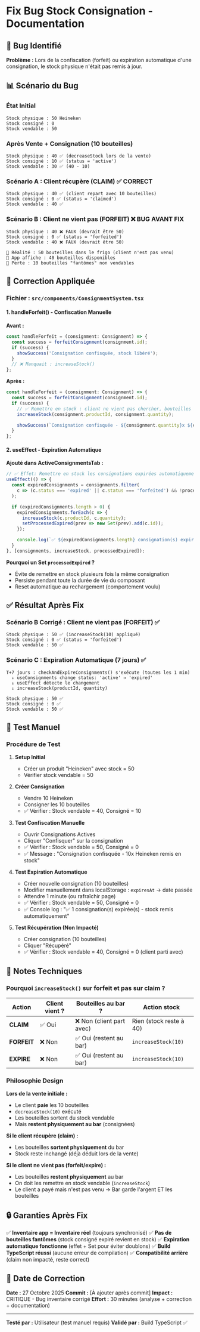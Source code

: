 # Fix Bug Stock Consignation - Documentation

## 🐛 Bug Identifié

**Problème :** Lors de la confiscation (forfeit) ou expiration automatique d'une consignation, le stock physique n'était pas remis à jour.

## 📊 Scénario du Bug

### État Initial
```
Stock physique : 50 Heineken
Stock consigné : 0
Stock vendable : 50
```

### Après Vente + Consignation (10 bouteilles)
```
Stock physique : 40 ✅ (decreaseStock lors de la vente)
Stock consigné : 10 ✅ (status = 'active')
Stock vendable : 30 ✅ (40 - 10)
```

### Scénario A : Client récupère (CLAIM) ✅ CORRECT
```
Stock physique : 40 ✅ (client repart avec 10 bouteilles)
Stock consigné : 0 ✅ (status = 'claimed')
Stock vendable : 40 ✅
```

### Scénario B : Client ne vient pas (FORFEIT) ❌ BUG AVANT FIX
```
Stock physique : 40 ❌ FAUX (devrait être 50)
Stock consigné : 0 ✅ (status = 'forfeited')
Stock vendable : 40 ❌ FAUX (devrait être 50)

🚨 Réalité : 50 bouteilles dans le frigo (client n'est pas venu)
📱 App affiche : 40 bouteilles disponibles
💸 Perte : 10 bouteilles "fantômes" non vendables
```

## 🔧 Correction Appliquée

### Fichier : `src/components/ConsignmentSystem.tsx`

#### 1. **handleForfeit() - Confiscation Manuelle**

**Avant :**
```typescript
const handleForfeit = (consignment: Consignment) => {
  const success = forfeitConsignment(consignment.id);
  if (success) {
    showSuccess('Consignation confisquée, stock libéré');
  }
  // ❌ Manquait : increaseStock()
};
```

**Après :**
```typescript
const handleForfeit = (consignment: Consignment) => {
  const success = forfeitConsignment(consignment.id);
  if (success) {
    // ✅ Remettre en stock : client ne vient pas chercher, bouteilles restent au bar
    increaseStock(consignment.productId, consignment.quantity);

    showSuccess(`Consignation confisquée - ${consignment.quantity}x ${consignment.productName} remis en stock`);
  }
};
```

#### 2. **useEffect - Expiration Automatique**

**Ajouté dans ActiveConsignmentsTab :**
```typescript
// ✅ Effet: Remettre en stock les consignations expirées automatiquement
useEffect(() => {
  const expiredConsignments = consignments.filter(
    c => (c.status === 'expired' || c.status === 'forfeited') && !processedExpired.has(c.id)
  );

  if (expiredConsignments.length > 0) {
    expiredConsignments.forEach(c => {
      increaseStock(c.productId, c.quantity);
      setProcessedExpired(prev => new Set(prev).add(c.id));
    });

    console.log(`✅ ${expiredConsignments.length} consignation(s) expirée(s) - stock remis automatiquement`);
  }
}, [consignments, increaseStock, processedExpired]);
```

**Pourquoi un Set `processedExpired` ?**
- Évite de remettre en stock plusieurs fois la même consignation
- Persiste pendant toute la durée de vie du composant
- Reset automatique au rechargement (comportement voulu)

## ✅ Résultat Après Fix

### Scénario B Corrigé : Client ne vient pas (FORFEIT) ✅
```
Stock physique : 50 ✅ (increaseStock(10) appliqué)
Stock consigné : 0 ✅ (status = 'forfeited')
Stock vendable : 50 ✅
```

### Scénario C : Expiration Automatique (7 jours) ✅
```
T+7 jours : checkAndExpireConsignments() s'exécute (toutes les 1 min)
  ↓ useConsignments change status: 'active' → 'expired'
  ↓ useEffect détecte le changement
  ↓ increaseStock(productId, quantity)

Stock physique : 50 ✅
Stock consigné : 0 ✅
Stock vendable : 50 ✅
```

## 🧪 Test Manuel

### Procédure de Test

1. **Setup Initial**
   - Créer un produit "Heineken" avec stock = 50
   - Vérifier stock vendable = 50

2. **Créer Consignation**
   - Vendre 10 Heineken
   - Consigner les 10 bouteilles
   - ✅ Vérifier : Stock vendable = 40, Consigné = 10

3. **Test Confiscation Manuelle**
   - Ouvrir Consignations Actives
   - Cliquer "Confisquer" sur la consignation
   - ✅ Vérifier : Stock vendable = 50, Consigné = 0
   - ✅ Message : "Consignation confisquée - 10x Heineken remis en stock"

4. **Test Expiration Automatique**
   - Créer nouvelle consignation (10 bouteilles)
   - Modifier manuellement dans localStorage : `expiresAt` → date passée
   - Attendre 1 minute (ou rafraîchir page)
   - ✅ Vérifier : Stock vendable = 50, Consigné = 0
   - ✅ Console log : "✅ 1 consignation(s) expirée(s) - stock remis automatiquement"

5. **Test Récupération (Non Impacté)**
   - Créer consignation (10 bouteilles)
   - Cliquer "Récupéré"
   - ✅ Vérifier : Stock vendable = 40, Consigné = 0 (client parti avec)

## 📝 Notes Techniques

### Pourquoi `increaseStock()` sur forfeit et pas sur claim ?

| Action | Client vient ? | Bouteilles au bar ? | Action stock |
|--------|---------------|---------------------|--------------|
| **CLAIM** | ✅ Oui | ❌ Non (client part avec) | Rien (stock reste à 40) |
| **FORFEIT** | ❌ Non | ✅ Oui (restent au bar) | `increaseStock(10)` |
| **EXPIRE** | ❌ Non | ✅ Oui (restent au bar) | `increaseStock(10)` |

### Philosophie Design

**Lors de la vente initiale :**
- Le client **paie** les 10 bouteilles
- `decreaseStock(10)` exécuté
- Les bouteilles sortent du stock vendable
- Mais **restent physiquement au bar** (consignées)

**Si le client récupère (claim) :**
- Les bouteilles **sortent physiquement** du bar
- Stock reste inchangé (déjà déduit lors de la vente)

**Si le client ne vient pas (forfeit/expire) :**
- Les bouteilles **restent physiquement** au bar
- On doit les remettre en stock vendable (`increaseStock`)
- Le client a payé mais n'est pas venu → Bar garde l'argent ET les bouteilles

## 🔒 Garanties Après Fix

✅ **Inventaire app = Inventaire réel** (toujours synchronisé)
✅ **Pas de bouteilles fantômes** (stock consigné expiré revient en stock)
✅ **Expiration automatique fonctionne** (effet + Set pour éviter doublons)
✅ **Build TypeScript réussi** (aucune erreur de compilation)
✅ **Compatibilité arrière** (claim non impacté, reste correct)

## 📅 Date de Correction

**Date :** 27 Octobre 2025
**Commit :** [À ajouter après commit]
**Impact :** CRITIQUE - Bug inventaire corrigé
**Effort :** 30 minutes (analyse + correction + documentation)

---

**Testé par :** Utilisateur (test manuel requis)
**Validé par :** Build TypeScript ✅
